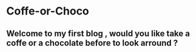 # Coffe-or-Choco

## Welcome to my first blog , would you like take a coffe or a chocolate before to look arround ? 
